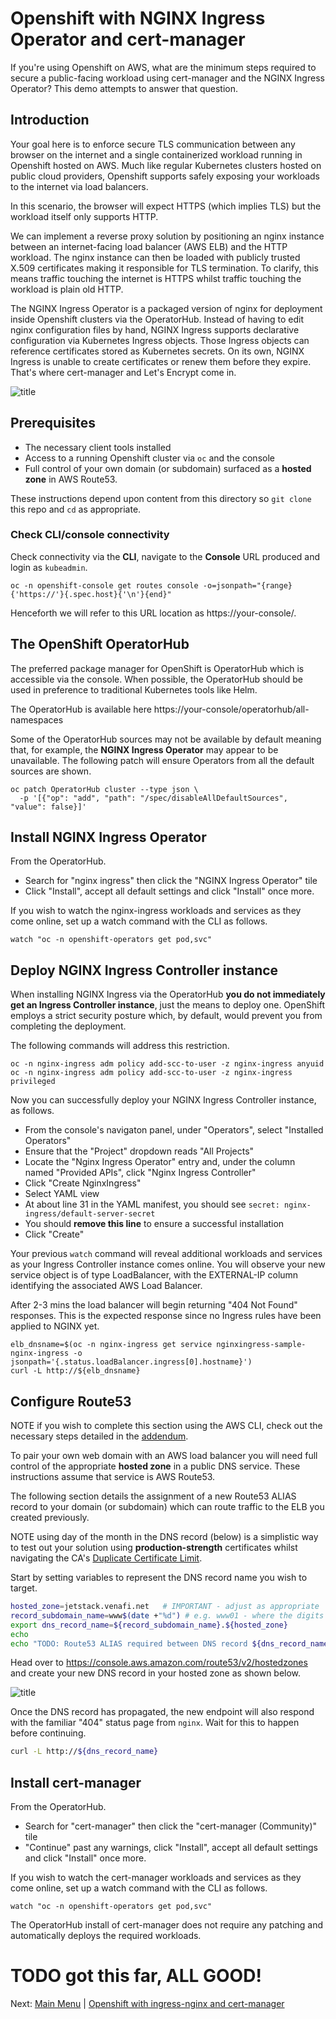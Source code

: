 # Openshift with NGINX Ingress Operator and cert-manager

If you're using Openshift on AWS, what are the minimum steps required to secure a public-facing workload using cert-manager and the NGINX Ingress Operator?
This demo attempts to answer that question.

## Introduction
Your goal here is to enforce secure TLS communication between any browser on the internet and a single containerized workload running in Openshift hosted on AWS.
Much like regular Kubernetes clusters hosted on public cloud providers, Openshift supports safely exposing your workloads to the internet via load balancers.

In this scenario, the browser will expect HTTPS (which implies TLS) but the workload itself only supports HTTP.

We can implement a reverse proxy solution by positioning an nginx instance between an internet-facing load balancer (AWS ELB) and the HTTP workload.
The nginx instance can then be loaded with publicly trusted X.509 certificates making it responsible for TLS termination.
To clarify, this means traffic touching the internet is HTTPS whilst traffic touching the workload is plain old HTTP.

The NGINX Ingress Operator is a packaged version of nginx for deployment inside Openshift clusters via the OperatorHub.
Instead of having to edit nginx configuration files by hand, NGINX Ingress supports declarative configuration via Kubernetes Ingress objects.
Those Ingress objects can reference certificates stored as Kubernetes secrets.
On its own, NGINX Ingress is unable to create certificates or renew them before they expire.
That's where cert-manager and Let's Encrypt come in.

![title](images/nginx-tls-os.png)

## Prerequisites
- The necessary client tools installed
- Access to a running Openshift cluster via `oc` and the console
- Full control of your own domain (or subdomain) surfaced as a **hosted zone** in AWS Route53.

These instructions depend upon content from this directory so `git clone` this repo and `cd` as appropriate.

### Check CLI/console connectivity
Check connectivity via the **CLI**, navigate to the **Console** URL produced and login as `kubeadmin`.
```
oc -n openshift-console get routes console -o=jsonpath="{range}{'https://'}{.spec.host}{'\n'}{end}"
```

Henceforth we will refer to this URL location as https://your-console/.

## The OpenShift OperatorHub
The preferred package manager for OpenShift is OperatorHub which is accessible via the console.
When possible, the OperatorHub should be used in preference to traditional Kubernetes tools like Helm.

The OperatorHub is available here https://your-console/operatorhub/all-namespaces

Some of the OperatorHub sources may not be available by default meaning that, for example, the **NGINX Ingress Operator** may appear to be unavailable.
The following patch will ensure Operators from all the default sources are shown.
```
oc patch OperatorHub cluster --type json \
  -p '[{"op": "add", "path": "/spec/disableAllDefaultSources", "value": false}]'
```

## Install NGINX Ingress Operator
From the OperatorHub.
- Search for "nginx ingress" then click the "NGINX Ingress Operator" tile
- Click "Install", accept all default settings and click "Install" once more.

If you wish to watch the nginx-ingress workloads and services as they come online, set up a watch command with the CLI as follows.
```
watch "oc -n openshift-operators get pod,svc"
```

## Deploy NGINX Ingress Controller instance

When installing NGINX Ingress via the OperatorHub **you do not immediately get an Ingress Controller instance**, just the means to deploy one.
OpenShift employs a strict security posture which, by default, would prevent you from completing the deployment.

The following commands will address this restriction.
```
oc -n nginx-ingress adm policy add-scc-to-user -z nginx-ingress anyuid
oc -n nginx-ingress adm policy add-scc-to-user -z nginx-ingress privileged
```

Now you can successfully deploy your NGINX Ingress Controller instance, as follows.
- From the console's navigaton panel, under "Operators", select "Installed Operators"
- Ensure that the "Project" dropdown reads "All Projects"
- Locate the "Nginx Ingress Operator" entry and, under the column named "Provided APIs", click "Nginx Ingress Controller"
- Click "Create NginxIngress"
- Select YAML view
- At about line 31 in the YAML manifest, you should see `secret: nginx-ingress/default-server-secret`
- You should **remove this line** to ensure a successful installation
- Click "Create"

Your previous `watch` command will reveal additional workloads and services as your Ingress Controller instance comes online.
You will observe your new service object is of type LoadBalancer, with the EXTERNAL-IP column identifying the associated AWS Load Balancer.

After 2-3 mins the load balancer will begin returning "404 Not Found" responses.
This is the expected response since no Ingress rules have been applied to NGINX yet.
```
elb_dnsname=$(oc -n nginx-ingress get service nginxingress-sample-nginx-ingress -o jsonpath='{.status.loadBalancer.ingress[0].hostname}')
curl -L http://${elb_dnsname}
```

## Configure Route53

NOTE if you wish to complete this section using the AWS CLI, check out the necessary steps detailed in the [addendum](./addendum/README.md).

To pair your own web domain with an AWS load balancer you will need full control of the appropriate **hosted zone** in a public DNS service.
These instructions assume that service is AWS Route53.

The following section details the assignment of a new Route53 ALIAS record to your domain (or subdomain) which can route traffic to the ELB you created previously.

NOTE using day of the month in the DNS record (below) is a simplistic way to test out your solution using **production-strength** certificates whilst navigating the CA's [Duplicate Certificate Limit](https://letsencrypt.org/docs/duplicate-certificate-limit/).

Start by setting variables to represent the DNS record name you wish to target.
```bash
hosted_zone=jetstack.venafi.net   # IMPORTANT - adjust as appropriate
record_subdomain_name=www$(date +"%d") # e.g. www01 - where the digits indicate the day of the month (for testing)
export dns_record_name=${record_subdomain_name}.${hosted_zone}
echo
echo "TODO: Route53 ALIAS required between DNS record ${dns_record_name}" and ${elb_dnsname}
```

Head over to https://console.aws.amazon.com/route53/v2/hostedzones and create your new DNS record in your hosted zone as shown below.

![title](images/route53.png)

Once the DNS record has propagated, the new endpoint will also respond with the familiar "404" status page from `nginx`.
Wait for this to happen before continuing.
```bash
curl -L http://${dns_record_name}
```

## Install cert-manager
From the OperatorHub.
- Search for "cert-manager" then click the "cert-manager (Community)" tile
- "Continue" past any warnings, click "Install", accept all default settings and click "Install" once more.

If you wish to watch the cert-manager workloads and services as they come online, set up a watch command with the CLI as follows.
```
watch "oc -n openshift-operators get pod,svc"
```

The OperatorHub install of cert-manager does not require any patching and automatically deploys the required workloads.

# TODO got this far, ALL GOOD!

<!--
cert-manager is unable to oversee the creation of any certificates until you have at least one Issuer in place.
The simplest way to create the publicly trusted certificates you require is via Let's Encrypt, so go ahead and set up a cluster-wide issuer for that now.
```
export EMAIL=jbloggs@gmail.com # <-- change this to suit

envsubst <<EOF | oc apply -f -
apiVersion: cert-manager.io/v1
kind: ClusterIssuer
metadata:
  name: letsencrypt
spec:
  acme:
    server: https://acme-v02.api.letsencrypt.org/directory
    email: ${EMAIL}
    privateKeySecretRef:
      name: letsencrypt
    solvers:
      - http01:
          ingress:
            class:  nginx
EOF
```

## Install and configure NGINX Ingress
The following command will install NGINX Ingress Opertaor via the OperatorHub.

**REDO** just describe this from the UI, THIS must be 100% repeatable 

```
oc new-project nginx-ingress # <-- TEST ON NEW CLUSTER, SEE IF NECESSARY!
oc apply -f - <<EOF
apiVersion: operators.coreos.com/v1alpha1
kind: Subscription
metadata:
  name: nginx-ingress-operator
  namespace: nginx-ingress
spec:
  channel: alpha
  name: nginx-ingress-operator
  source: certified-operators
  sourceNamespace: openshift-marketplace
EOF
```

TODO continue from here ...
-->

Next: [Main Menu](/README.md) | [Openshift with ingress-nginx and cert-manager](../02-openshift-ingress-nginx-cert-manager/README.md)
